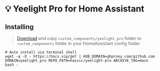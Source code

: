 # 💡 Yeelight Pro for Home Assistant


## Installing

> [Download](https://github.com/hasscc/yeelight-pro/archive/main.zip) and copy `custom_components/yeelight_pro` folder to `custom_components` folder in your HomeAssistant config folder

```shell
# Auto install via terminal shell
wget -q -O - https://hacs.vip/get | HUB_DOMAIN=ghproxy.com/github.com DOMAIN=yeelight_pro REPO_PATH=hasscc/yeelight-pro ARCHIVE_TAG=main bash -
```
